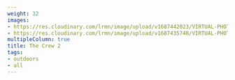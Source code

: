 ```yaml
---
weight: 32
images:
- https://res.cloudinary.com/lrmn/image/upload/v1687442023/VIRTUAL-PHOTOGRAPHY/thecrew/thecrew2-lrmn_cpratx.png
- https://res.cloudinary.com/lrmn/image/upload/v1687435748/VIRTUAL-PHOTOGRAPHY/thecrew/Pic_20210702_075327_3840x2160_x1hv31.jpg
multipleColumn: true
title: The Crew 2
tags:
- outdoors
- all
---
```

